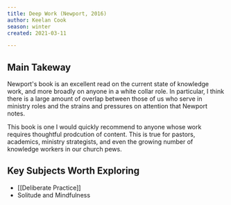 ```yaml
---
title: Deep Work (Newport, 2016)
author: Keelan Cook
season: winter
created: 2021-03-11

---
```


## Main Takeway
Newport's book is an excellent read on the current state of knowledge work, and more broadly on anyone in a white collar role. In particular, I think there is a large amount of overlap between those of us who serve in ministry roles and the strains and pressures on attention that Newport notes. 

This book is one I would quickly recommend to anyone whose work requires thoughtful prodcution of content. This is true for pastors, academics, ministry strategists, and even the growing number of knowledge workers in our church pews.

## Key Subjects Worth Exploring
* [[Deliberate Practice]]
* Solitude and Mindfulness